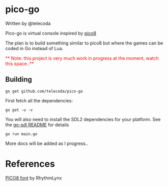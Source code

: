 # pico-go

Written by @telecoda

Pico-go is virtual console inspired by [pico8](https://www.lexaloffle.com/pico-8.php)

The plan is to build something similar to pico8 but where the games can be coded in Go instead of Lua.

<font color="red">**
Note: this project is very much work in progress at the moment, watch this space..**</font>


## Building

    go get github.com/telecoda/pico-go

First fetch all the dependencies:

    go get -u -v

You will also need to install the SDL2 dependencies for your platform.  See the [go-sdl README](https://github.com/telecoda/go-sdl2/blob/master/README.md) for details

    go run main.go

More docs will be added as I progress..

# References

[PICO8 font](https://drive.google.com/file/d/0B97Um39fHXlcWUFRZlBqUndhbXM/view) by RhythmLynx
